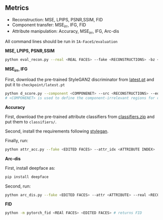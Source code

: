 ## Metrics

- Reconstruction: MSE, LPIPS, PSNR,SSIM, FID
- Component transfer: MSE$_{\text{irr}}$, IFG, FID
- Attribute manipulation: Accuracy, MSE$_{\text{irr}}$, IFG, Arc-dis

All command lines should be run in `IA-FaceS/evaluation`

**MSE, LPIPS, PSNR,SSIM**

```bash
python eval_recon.py --real <REAL FACES> --fake <RECONSTRUCTIONS> -bz <BATCH SIZE> 
```

**MSE$_{\text{irr}}$, IFG**

First, download the pre-trained StyleGAN2 discriminator from [latest.pt](https://drive.google.com/file/d/1boSiIuC4qiCGcqy58svconr1MKVenn8t/view?usp=sharing) and put it to `checkpoint/latest.pt`

```bash
python d_score.py --component <COMPONENET> --src <RECONSTRUCTIONS> --edit <EDITED FACES>
# <COMPONENET> is used to define the component-irrelevant regions for calculating MSE$_{\text{irr}}$
```

**Accuracy**

First, download the pre-trained attribute classifiers from [classifiers.zip](https://pan.baidu.com/s/18ZH3ctb918Fwvp6Yv45GWg?pwd=jshr) and put them to `classifiers/`.

Second, install the requirements following [stylegan](https://github.com/NVlabs/stylegan).

Finally, run:

```bash
python attr_acc.py --fake <EDITED FACES> --attr_idx <ATTRIBUTE INDEX>
```

**Arc-dis**

First, install deepface as:

```bash
pip install deepface
```

Second, run:

```bash
python arc_dis.py --fake <EDITED FACES> --attr <ATTRIBUTE> --real <RECONSTRUCTIONS> --method <MODEL NAME>
```

**FID**

```bash
python -m pytorch_fid <REAl FACES> <EDITED FACES> # returns FID
```



